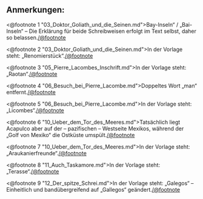 Anmerkungen:
------------

<@footnote 1 "03_Doktor_Goliath_und_die_Seinen.md">Bay-Inseln“ / „Bai-Inseln“ – 
Die Erklärung für beide Schreibweisen erfolgt im Text selbst, daher so belassen.</@footnote>

<@footnote 2 "03_Doktor_Goliath_und_die_Seinen.md">In der Vorlage steht:
„Renomierstück“.</@footnote>

<@footnote 3 "05_Pierre_Lacombes_Inschrift.md">In der Vorlage steht: „Raotan“.</@footnote>

<@footnote 4 "06_Besuch_bei_Pierre_Lacombe.md">Doppeltes Wort „man“ entfernt.</@footnote>

<@footnote 5 "06_Besuch_bei_Pierre_Lacombe.md">In der Vorlage steht: „Licombes“.</@footnote>

<@footnote 6 "10_Ueber_dem_Tor_des_Meeres.md">Tatsächlich liegt Acapulco aber auf 
der – pazifischen – Westseite Mexikos, während der „Golf von Mexiko“ die Ostküste
umspült.</@footnote>

<@footnote 7 "10_Ueber_dem_Tor_des_Meeres.md">In der Vorlage steht:
„Araukanierfreunde“.</@footnote>

<@footnote 8 "11_Auch_Taskamore.md">In der Vorlage steht: „Terasse“.</@footnote>

<@footnote 9 "12_Der_spitze_Schrei.md">In der Vorlage steht: „Galegos“ –
Einheitlich und bandübergreifend auf „Gallegos“ geändert.</@footnote>


